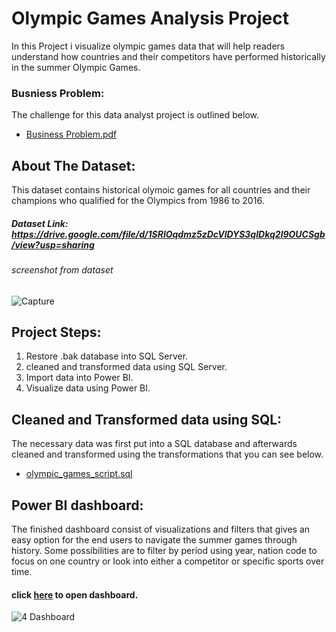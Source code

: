 # Olympic Games Analysis Project
In this Project i visualize olympic games data that will help readers understand how countries and their competitors have performed historically in the summer Olympic Games.

### Busniess Problem:
The challenge for this data analyst project is outlined below.
* [Business Problem.pdf](https://github.com/elsayed100/olympic-games-analysis-project/blob/main/Business%20Problem.pptx)

## About The Dataset:
This dataset contains historical olymoic games for all countries and their champions who qualified for the Olympics from 1986 to 2016.
##### Dataset Link: https://drive.google.com/file/d/1SRlOqdmz5zDcVlDYS3qIDkq2l9OUCSgb/view?usp=sharing
###### screenshot from dataset
![Capture](https://user-images.githubusercontent.com/104726222/166695936-c6c8f92e-fd64-4ee8-aefb-b7f3576f1467.PNG)


## Project Steps:
1. Restore .bak database into SQL Server.
2. cleaned and transformed data using SQL Server.
3. Import data into Power BI.
4. Visualize data using Power BI.

## Cleaned and Transformed data using SQL:
The necessary data was first put into a SQL database and afterwards cleaned and transformed using the transformations that you can see below.
* [olympic_games_script.sql](https://github.com/elsayed100/olympic-games-analysis-project/blob/main/olympic_games_script.sql)

## Power BI dashboard:
The finished dashboard consist of visualizations and filters that gives an easy option for the end users to navigate the summer games through history. Some possibilities are to filter by period using year, nation code to focus on one country or look into either a competitor or specific sports over time.

#### click [here](https://app.powerbi.com/view?r=eyJrIjoiYTlmYTZjZTAtNGI3MS00NWQyLTgyM2EtYjU3NDM1MjdmMzNjIiwidCI6ImQzMTdiNDI0LWY4NDktNDk1Ni04NzIwLTAyZWNjOWIyNjJhYiJ9) to open dashboard.

![4 Dashboard](https://user-images.githubusercontent.com/104726222/166690917-deb62070-2ee7-44cf-9f1e-854b133a2f0e.PNG)

